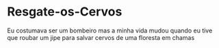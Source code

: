 # Resgate-os-Cervos
 Eu costumava ser um bombeiro mas a minha vida mudou quando eu tive que roubar um jipe para salvar cervos de uma floresta em chamas
